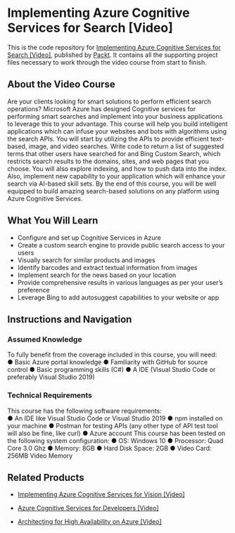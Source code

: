 # Implementing Azure Cognitive Services for Search [Video]
This is the code repository for [Implementing Azure Cognitive Services for Search [Video]](https://www.packtpub.com/application-development/implementing-azure-cognitive-services-search-video?utm_source=github&utm_medium=repository&utm_campaign=9781838552923), published by [Packt](https://www.packtpub.com/?utm_source=github). It contains all the supporting project files necessary to work through the video course from start to finish.
## About the Video Course
Are your clients looking for smart solutions to perform efficient search operations? Microsoft Azure has designed Cognitive services for performing smart searches and implement into your business applications to leverage this to your advantage. 
This course will help you build intelligent applications which can infuse your websites and bots with algorithms using the search APIs. You will start by utilizing the APIs to provide efficient text-based, image, and video searches. Write code to return a list of suggested terms that other users have searched for and Bing Custom Search, which restricts search results to the domains, sites, and web pages that you choose. You will also explore indexing, and how to push data into the index. Also, implement new capability to your application which will enhance your search via AI-based skill sets.
By the end of this course, you will be well equipped to build amazing search-based solutions on any platform using Azure Cognitive Services. 


<H2>What You Will Learn</H2>
<DIV class=book-info-will-learn-text>
<UL>
<LI>Configure and set up Cognitive Services in Azure 
<LI>Create a custom search engine to provide public search access to your users 
<LI>Visually search for similar products and images 
<LI>Identify barcodes and extract textual information from images 
<LI>Implement search for the news based on your location 
<LI>Provide comprehensive results in various languages as per your user’s preference 
<LI>Leverage Bing to add autosuggest capabilities to your website or app </LI></UL></DIV>

## Instructions and Navigation
### Assumed Knowledge
To fully benefit from the coverage included in this course, you will need:<br/>
●	Basic Azure portal knowledge
●	Familiarity with GitHub for source control
●	Basic programming skills (C#)
●	A IDE (Visual Studio Code or preferably Visual Studio 2019)

### Technical Requirements
This course has the following software requirements:<br/>
●	An IDE like Visual Studio Code or Visual Studio 2019
●	npm installed on your machine
●	Postman for testing APIs (any other type of API test tool will also be fine, like curl)
●	Azure account
This course has been tested on the following system configuration:
●	OS: Windows 10
●	Processor: Quad Core 3.0 Ghz
●	Memory: 8GB
●	Hard Disk Space: 2GB
●	Video Card: 256MB Video Memory


## Related Products
* [Implementing Azure Cognitive Services for Vision [Video]](https://www.packtpub.com/application-development/implementing-azure-cognitive-services-vision-video?utm_source=github&utm_medium=repository&utm_campaign=9781838557263)

* [Azure Cognitive Services for Developers [Video]](https://www.packtpub.com/application-development/azure-cognitive-services-developers-video?utm_source=github&utm_medium=repository&utm_campaign=9781838552565)

* [Architecting for High Availability on Azure [Video]](https://www.packtpub.com/virtualization-and-cloud/architecting-high-availability-azure-video?utm_source=github&utm_medium=repository&utm_campaign=9781788396158)

